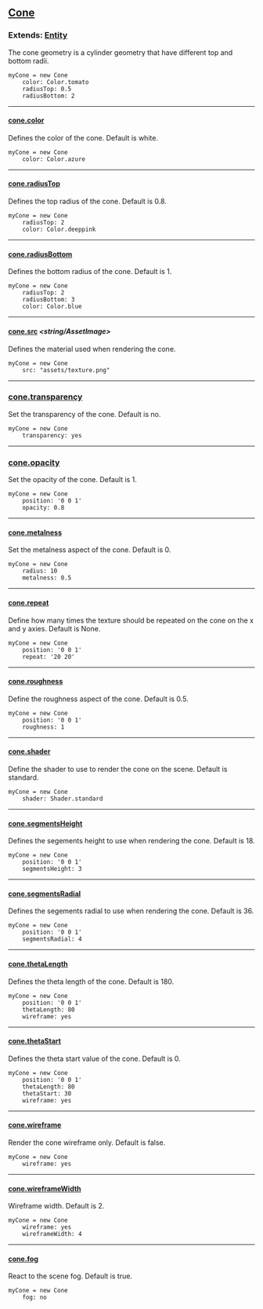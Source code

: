 ## [Cone](#cone)

### Extends: [Entity](#entity)

The cone geometry is a cylinder geometry that have different top and bottom radii.

	myCone = new Cone
		color: Color.tomato
		radiusTop: 0.5
		radiusBottom: 2

-------------------------------------------------------

#### [cone.color](#cone-color) *<color>*

Defines the color of the cone. Default is white.

	myCone = new Cone
		color: Color.azure

-------------------------------------------------------

#### [cone.radiusTop](#cone-radiustop) *<float>*

Defines the top radius of the cone. Default is 0.8.

	myCone = new Cone
		radiusTop: 2
		color: Color.deeppink

-------------------------------------------------------

#### [cone.radiusBottom](#cone-radiusbottom) *<float>*

Defines the bottom radius of the cone. Default is 1.

	myCone = new Cone
		radiusTop: 2
		radiusBottom: 3
		color: Color.blue

-------------------------------------------------------

#### [cone.src](#cone-src) *<string/AssetImage>*

Defines the material used when rendering the cone.

	myCone = new Cone
		src: "assets/texture.png"

-------------------------------------------------------

### [cone.transparency](#cone-transparency) *<boolean>*

Set the transparency of the cone. Default is no.

	myCone = new Cone
		transparency: yes

-------------------------------------------------------

### [cone.opacity](#cone-opacity) *<float>*

Set the opacity of the cone. Default is 1.

	myCone = new Cone
		position: '0 0 1'
		opacity: 0.8

-------------------------------------------------------

#### [cone.metalness](#cone-metalness) *<float>*

Set the metalness aspect of the cone. Default is 0.

	myCone = new Cone
		radius: 10
		metalness: 0.5

-------------------------------------------------------

#### [cone.repeat](#cone-repeat) *<string>*

Define how many times the texture should be repeated on the cone on the x and y axies. Default is None.

	myCone = new Cone
		position: '0 0 1'
		repeat: '20 20'

-------------------------------------------------------

#### [cone.roughness](#cone-roughness) *<float>*

Define the roughness aspect of the cone. Default is 0.5.

	myCone = new Cone
		position: '0 0 1'
		roughness: 1

-------------------------------------------------------

#### [cone.shader](#cone-shader) *<shader type>*

Define the shader to use to render the cone on the scene. Default is standard.

	myCone = new Cone
		shader: Shader.standard

-------------------------------------------------------

#### [cone.segmentsHeight](#cone-segmentsheight) *<float>*

Defines the segements height to use when rendering the cone. Default is 18.

	myCone = new Cone
		position: '0 0 1'
		segmentsHeight: 3

-------------------------------------------------------

#### [cone.segmentsRadial](#cone-segmentsradial) *<float>*

Defines the segements radial to use when rendering the cone. Default is 36.

	myCone = new Cone
		position: '0 0 1'
		segmentsRadial: 4

-------------------------------------------------------

#### [cone.thetaLength](#cone-thetalength) *<integer>*

Defines the theta length of the cone. Default is 180.

	myCone = new Cone
		position: '0 0 1'
		thetaLength: 80
		wireframe: yes

-------------------------------------------------------

#### [cone.thetaStart](#cone-thetastart) *<integer>*

Defines the theta start value of the cone. Default is 0.

	myCone = new Cone
		position: '0 0 1'
		thetaLength: 80
		thetaStart: 30
		wireframe: yes

-------------------------------------------------------

#### [cone.wireframe](#cone-wireframe) *<boolean>*

Render the cone wireframe only. Default is false.

	myCone = new Cone
		wireframe: yes

-------------------------------------------------------

#### [cone.wireframeWidth](#cone-wireframewidth) *<integer>*

Wireframe width. Default is 2.

	myCone = new Cone
		wireframe: yes
		wireframeWidth: 4

-------------------------------------------------------

#### [cone.fog](#cone-fog) *<boolean>*

React to the scene fog. Default is true.

	myCone = new Cone
		fog: no
